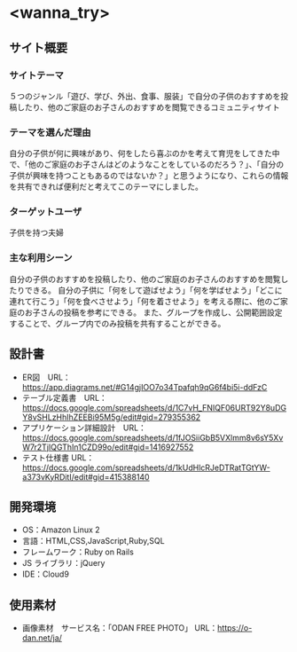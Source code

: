 # <wanna_try>

## サイト概要

### サイトテーマ

５つのジャンル「遊び、学び、外出、食事、服装」で自分の子供のおすすめを投稿したり、他のご家庭のお子さんのおすすめを閲覧できるコミュニティサイト

### テーマを選んだ理由

自分の子供が何に興味があり、何をしたら喜ぶのかを考えて育児をしてきた中で、「他のご家庭のお子さんはどのようなことをしているのだろう？」、「自分の子供が興味を持つこともあるのではないか？」と思うようになり、これらの情報を共有できれば便利だと考えてこのテーマにしました。

### ターゲットユーザ

子供を持つ夫婦

### 主な利用シーン

自分の子供のおすすめを投稿したり、他のご家庭のお子さんのおすすめを閲覧したりできる。
自分の子供に「何をして遊ばせよう」「何を学ばせよう」「どこに連れて行こう」「何を食べさせよう」「何を着させよう」を考える際に、他のご家庭のお子さんの投稿を参考にできる。
また、グループを作成し、公開範囲設定することで、グループ内でのみ投稿を共有することができる。

## 設計書

- ER図　URL：https://app.diagrams.net/#G14gjIOO7o34Tpafqh9qG6f4bi5i-ddFzC
- テーブル定義書　URL：https://docs.google.com/spreadsheets/d/1C7vH_FNIQF06URT92Y8uDGY8vSHLzHhIhZEEBi95M5g/edit#gid=279355362
- アプリケーション詳細設計　URL：https://docs.google.com/spreadsheets/d/1fJOSiiGbB5VXlmm8v6sY5XvW7r2TjIQGThIn1CZD99o/edit#gid=1416927552
- テスト仕様書 URL：https://docs.google.com/spreadsheets/d/1kUdHlcRJeDTRatTGtYW-a373vKyRDitI/edit#gid=415388140

## 開発環境

- OS：Amazon Linux 2
- 言語：HTML,CSS,JavaScript,Ruby,SQL
- フレームワーク：Ruby on Rails
- JS ライブラリ：jQuery
- IDE：Cloud9

## 使用素材

- 画像素材　サービス名：「ODAN FREE PHOTO」 URL：https://o-dan.net/ja/
